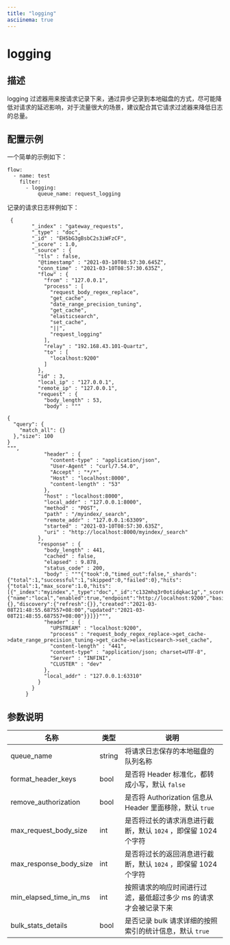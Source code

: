 ```yaml
---
title: "logging"
asciinema: true
---
```


# logging

## 描述

logging 过滤器用来按请求记录下来，通过异步记录到本地磁盘的方式，尽可能降低对请求的延迟影响，对于流量很大的场景，建议配合其它请求过滤器来降低日志的总量。

## 配置示例

一个简单的示例如下：

```
flow:
  - name: test
    filter:
      - logging:
          queue_name: request_logging
```

记录的请求日志样例如下：

```
 {
        "_index" : "gateway_requests",
        "_type" : "doc",
        "_id" : "EH5bG3gBsbC2s3iWFzCF",
        "_score" : 1.0,
        "_source" : {
          "tls" : false,
          "@timestamp" : "2021-03-10T08:57:30.645Z",
          "conn_time" : "2021-03-10T08:57:30.635Z",
          "flow" : {
            "from" : "127.0.0.1",
            "process" : [
              "request_body_regex_replace",
              "get_cache",
              "date_range_precision_tuning",
              "get_cache",
              "elasticsearch",
              "set_cache",
              "||",
              "request_logging"
            ],
            "relay" : "192.168.43.101-Quartz",
            "to" : [
              "localhost:9200"
            ]
          },
          "id" : 3,
          "local_ip" : "127.0.0.1",
          "remote_ip" : "127.0.0.1",
          "request" : {
            "body_length" : 53,
            "body" : """

{
  "query": {
    "match_all": {}
  },"size": 100
}
""",
            "header" : {
              "content-type" : "application/json",
              "User-Agent" : "curl/7.54.0",
              "Accept" : "*/*",
              "Host" : "localhost:8000",
              "content-length" : "53"
            },
            "host" : "localhost:8000",
            "local_addr" : "127.0.0.1:8000",
            "method" : "POST",
            "path" : "/myindex/_search",
            "remote_addr" : "127.0.0.1:63309",
            "started" : "2021-03-10T08:57:30.635Z",
            "uri" : "http://localhost:8000/myindex/_search"
          },
          "response" : {
            "body_length" : 441,
            "cached" : false,
            "elapsed" : 9.878,
            "status_code" : 200,
            "body" : """{"took":0,"timed_out":false,"_shards":{"total":1,"successful":1,"skipped":0,"failed":0},"hits":{"total":1,"max_score":1.0,"hits":[{"_index":"myindex","_type":"doc","_id":"c132mhq3r0otidqkac1g","_score":1.0,"_source":{"name":"local","enabled":true,"endpoint":"http://localhost:9200","basic_auth":{},"discovery":{"refresh":{}},"created":"2021-03-08T21:48:55.687557+08:00","updated":"2021-03-08T21:48:55.687557+08:00"}}]}}""",
            "header" : {
              "UPSTREAM" : "localhost:9200",
              "process" : "request_body_regex_replace->get_cache->date_range_precision_tuning->get_cache->elasticsearch->set_cache",
              "content-length" : "441",
              "content-type" : "application/json; charset=UTF-8",
              "Server" : "INFINI",
              "CLUSTER" : "dev"
            },
            "local_addr" : "127.0.0.1:63310"
          }
        }
      }
```

## 参数说明

| 名称                   | 类型   | 说明                                                             |
| ---------------------- | ------ | ---------------------------------------------------------------- |
| queue_name             | string | 将请求日志保存的本地磁盘的队列名称                               |
| format_header_keys     | bool   | 是否将 Header 标准化，都转成小写，默认 `false`                   |
| remove_authorization   | bool   | 是否将 Authorization 信息从 Header 里面移除，默认 `true`         |
| max_request_body_size  | int    | 是否将过长的请求消息进行截断，默认 `1024` ，即保留 1024 个字符   |
| max_response_body_size | int    | 是否将过长的返回消息进行截断，默认 `1024` ，即保留 1024 个字符   |
| min_elapsed_time_in_ms | int    | 按照请求的响应时间进行过滤，最低超过多少 ms 的请求才会被记录下来 |
| bulk_stats_details     | bool   | 是否记录 bulk 请求详细的按照索引的统计信息，默认 `true`          |
